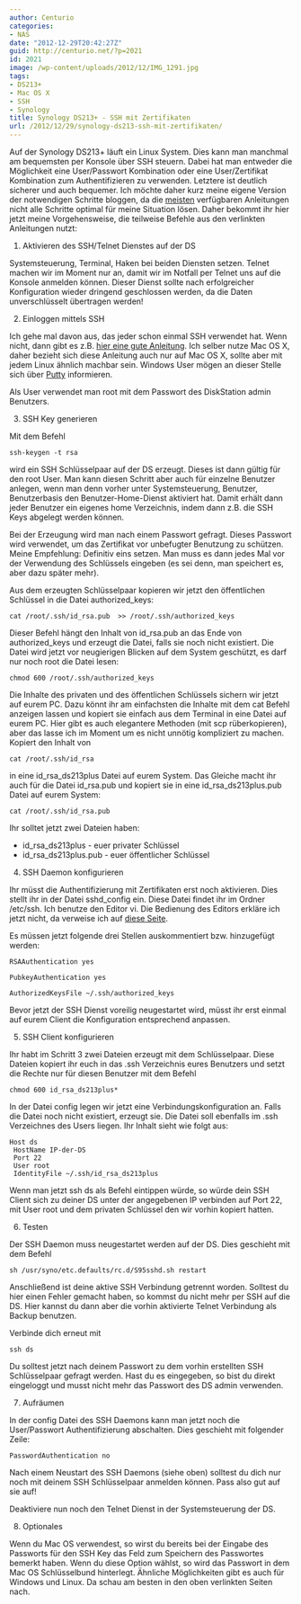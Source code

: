 ```yaml
---
author: Centurio
categories:
- NAS
date: "2012-12-29T20:42:27Z"
guid: http://centurio.net/?p=2021
id: 2021
image: /wp-content/uploads/2012/12/IMG_1291.jpg
tags:
- DS213+
- Mac OS X
- SSH
- Synology
title: Synology DS213+ - SSH mit Zertifikaten
url: /2012/12/29/synology-ds213-ssh-mit-zertifikaten/
---
```

Auf der Synology DS213+ läuft ein Linux System. Dies kann man manchmal am bequemsten per Konsole über SSH steuern. Dabei hat man entweder die Möglichkeit eine User/Passwort Kombination oder eine User/Zertifikat Kombination zum Authentifizieren zu verwenden. Letztere ist deutlich sicherer und auch bequemer. Ich möchte daher kurz meine eigene Version der notwendigen Schritte bloggen, da die [meisten](https://confluence.atlassian.com/pages/viewpage.action?pageId=271943168#ConfiguringMultipleSSHIdentitiesforGitBash,MacOSX,&Linux-CreatemultipleidentitiesforMacOSX,GitBash,andLinux) verfügbaren Anleitungen nicht alle Schritte optimal für meine Situation lösen. Daher bekommt ihr hier jetzt meine Vorgehensweise, die teilweise Befehle aus den verlinkten Anleitungen nutzt:

 

1. Aktivieren des SSH/Telnet Dienstes auf der DS

Systemsteuerung, Terminal, Haken bei beiden Diensten setzen. Telnet machen wir im Moment nur an, damit wir im Notfall per Telnet uns auf die Konsole anmelden können. Dieser Dienst sollte nach erfolgreicher Konfiguration wieder dringend geschlossen werden, da die Daten unverschlüsselt übertragen werden!

2. Einloggen mittels SSH

Ich gehe mal davon aus, das jeder schon einmal SSH verwendet hat. Wenn nicht, dann gibt es z.B. [hier eine gute Anleitung](http://wiki.ubuntuusers.de/SSH). Ich selber nutze Mac OS X, daher bezieht sich diese Anleitung auch nur auf Mac OS X, sollte aber mit jedem Linux ähnlich machbar sein. Windows User mögen an dieser Stelle sich über [Putty](http://www.putty.org/) informieren.

Als User verwendet man root mit dem Passwort des DiskStation admin Benutzers.

<!--more-->

3. SSH Key generieren

Mit dem Befehl

```
ssh-keygen -t rsa
```

wird ein SSH Schlüsselpaar auf der DS erzeugt. Dieses ist dann gültig für den root User. Man kann diesen Schritt aber auch für einzelne Benutzer anlegen, wenn man denn vorher unter Systemsteuerung, Benutzer, Benutzerbasis den Benutzer-Home-Dienst aktiviert hat. Damit erhält dann jeder Benutzer ein eigenes home Verzeichnis, indem dann z.B. die SSH Keys abgelegt werden können.

Bei der Erzeugung wird man nach einem Passwort gefragt. Dieses Passwort wird verwendet, um das Zertifikat vor unbefugter Benutzung zu schützen. Meine Empfehlung: Definitiv eins setzen. Man muss es dann jedes Mal vor der Verwendung des Schlüssels eingeben (es sei denn, man speichert es, aber dazu später mehr).

Aus dem erzeugten Schlüsselpaar kopieren wir jetzt den öffentlichen Schlüssel in die Datei authorized_keys:

```
cat /root/.ssh/id_rsa.pub  >> /root/.ssh/authorized_keys
```

Dieser Befehl hängt den Inhalt von id\_rsa.pub an das Ende von authorized\_keys und erzeugt die Datei, falls sie noch nicht existiert. Die Datei wird jetzt vor neugierigen Blicken auf dem System geschützt, es darf  nur noch root die Datei lesen:

```
chmod 600 /root/.ssh/authorized_keys
```

Die Inhalte des privaten und des öffentlichen Schlüssels sichern wir jetzt auf eurem PC. Dazu könnt ihr am einfachsten die Inhalte mit dem cat Befehl anzeigen lassen und kopiert sie einfach aus dem Terminal in eine Datei auf eurem PC. Hier gibt es auch elegantere Methoden (mit scp rüberkopieren), aber das lasse ich im Moment um es nicht unnötig kompliziert zu machen. Kopiert den Inhalt von

```
cat /root/.ssh/id_rsa
```

in eine id\_rsa\_ds213plus Datei auf eurem System. Das Gleiche macht ihr auch für die Datei id\_rsa.pub und kopiert sie in eine id\_rsa_ds213plus.pub Datei auf eurem System:

```
cat /root/.ssh/id_rsa.pub
```

Ihr solltet jetzt zwei Dateien haben:

  * <span style="line-height: 13px;" data-mce-mark="1">id_rsa_ds213plus - euer privater Schlüssel</span>
  * id\_rsa\_ds213plus.pub  - euer öffentlicher Schlüssel

4. SSH Daemon konfigurieren

Ihr müsst die Authentifizierung mit Zertifikaten erst noch aktivieren. Dies stellt ihr in der Datei sshd_config ein. Diese Datei findet ihr im Ordner /etc/ssh. Ich benutze den Editor vi. Die Bedienung des Editors erkläre ich jetzt nicht, da verweise ich auf [diese Seite](http://www.danielklicks.de/blog/2012/04/synology-disk-station-gesicherter-ssh-zugang-mit-private-key/).

Es müssen jetzt folgende drei Stellen auskommentiert bzw. hinzugefügt werden:

```
RSAAuthentication yes
```

```
PubkeyAuthentication yes
```

```
AuthorizedKeysFile ~/.ssh/authorized_keys
```

Bevor jetzt der SSH Dienst voreilig neugestartet wird, müsst ihr erst einmal auf eurem Client die Konfiguration entsprechend anpassen.

5. SSH Client konfigurieren

Ihr habt im Schritt 3 zwei Dateien erzeugt mit dem Schlüsselpaar. Diese Dateien kopiert ihr euch in das .ssh Verzeichnis eures Benutzers und setzt die Rechte nur für diesen Benutzer mit dem Befehl

```
chmod 600 id_rsa_ds213plus*
```

In der Datei config legen wir jetzt eine Verbindungskonfiguration an. Falls die Datei noch nicht existiert, erzeugt sie. Die Datei soll ebenfalls im .ssh Verzeichnes des Users liegen. Ihr Inhalt sieht wie folgt aus:

```
Host ds
 HostName IP-der-DS
 Port 22
 User root
 IdentityFile ~/.ssh/id_rsa_ds213plus
```

Wenn man jetzt ssh ds als Befehl eintippen würde, so würde dein SSH Client sich zu deiner DS unter der angegebenen IP verbinden auf Port 22, mit User root und dem privaten Schlüssel den wir vorhin kopiert hatten.

6. Testen

Der SSH Daemon muss neugestartet werden auf der DS. Dies geschieht mit dem Befehl

```
sh /usr/syno/etc.defaults/rc.d/S95sshd.sh restart
```

Anschließend ist deine aktive SSH Verbindung getrennt worden. Solltest du hier einen Fehler gemacht haben, so kommst du nicht mehr per SSH auf die DS. Hier kannst du dann aber die vorhin aktivierte Telnet Verbindung als Backup benutzen.

Verbinde dich erneut mit

```
ssh ds
```

Du solltest jetzt nach deinem Passwort zu dem vorhin erstellten SSH Schlüsselpaar gefragt werden. Hast du es eingegeben, so bist du direkt eingeloggt und musst nicht mehr das Passwort des DS admin verwenden.

7. Aufräumen

In der config Datei des SSH Daemons kann man jetzt noch die User/Passwort Authentifizierung abschalten. Dies geschieht mit folgender Zeile:

```
PasswordAuthentication no
```

Nach einem Neustart des SSH Daemons (siehe oben) solltest du dich nur noch mit deinem SSH Schlüsselpaar anmelden können. Pass also gut auf sie auf!

Deaktiviere nun noch den Telnet Dienst in der Systemsteuerung der DS.

8. Optionales

Wenn du Mac OS verwendest, so wirst du bereits bei der Eingabe des Passworts für den SSH Key das Feld zum Speichern des Passwortes bemerkt haben. Wenn du diese Option wählst, so wird das Passwort in dem Mac OS Schlüsselbund hinterlegt. Ähnliche Möglichkeiten gibt es auch für Windows und Linux. Da schau am besten in den oben verlinkten Seiten nach.
